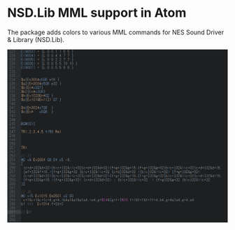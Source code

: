 # NSD.Lib MML support in Atom

The package adds colors to various MML commands for NES Sound Driver & Library (NSD.Lib).

![Example1](https://raw.githubusercontent.com/hallyvorc/language-mml-nsdlib/master/screenshot.png)

